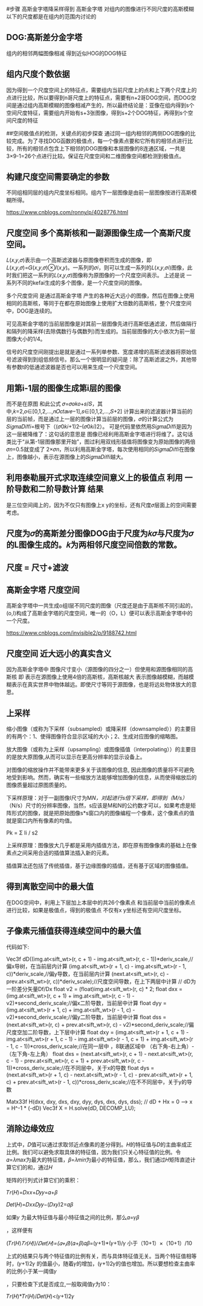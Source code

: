 #步骤
高斯金字塔降采样得到   高斯金字塔
对组内的图像进行不同尺度的高斯模糊 
以下的尺度都是在组内的范围内讨论的
## DOG:高斯差分金字塔
组内的相邻两幅图像相减 得到近似HOG的DOG特征
## 组内尺度个数依据
因为得到一个尺度空间上的特征点，需要组内当前尺度上的点和上下两个尺度上的点进行比较，所以要得到n哥尺度上的特征点，需要有n+2哥DOG空间，而DOG空间是通过组内高斯模糊的图像相减产生的，所以最终结论是：亚像在组内得到s个空间尺度特征，需要组内开始有s+3张图像，得到s+2个DOG特征，再得到s个空间尺度的特征


##空间极值点的检测，关键点的初步探查
通过同一组内相邻的两侧DOG图像的比较完成。为了寻找DOG函数的极值点，每一个像素点要和它所有的相邻点进行比较，所有的相邻点包含上下相邻的DOG图像和本层图像的8连通区域，一共是3×9-1=26个点进行比较。保证在尺度空间和二维图像空间都检测到极值点。

## 构建尺度空间需要确定的参数
不同组相同层的组内尺度坐标相同。组内下一层图像是由前一层图像按进行高斯模糊所得。


https://www.cnblogs.com/ronny/p/4028776.html




## 尺度空间  多个高斯核和一副源图像生成一个高斯尺度空间。
𝐿(𝑥,𝑦,𝜎)表示由一个高斯滤波器与原图像卷积而生成的图像，即𝐿(𝑥,𝑦,𝜎)=𝐺(𝑥,𝑦,𝜎)⊗𝐼(𝑥,𝑦)。一系列的𝜎𝑖，则可以生成一系列的𝐿(𝑥,𝑦,𝜎𝑖)图像，此时我们把这一系列的𝐿(𝑥,𝑦,𝜎)图像称为原图像的一个尺度空间表示。
上述是说 一系列不同的kefai生成的多个图像，是一个尺度空间的图像。


多个尺度空间  是通过高斯金字塔 产生的各种近大远小的图像，然后在图像上使用相同的高斯核，等同于在都在原始图像上使用扩大倍数的高斯核，整个尺度空间中，DOG是连续的。

可见高斯金字塔的当前层图像是对其前一层图像先进行高斯低通滤波，然后做隔行和隔列的降采样(去除偶数行与偶数列)而生成的。当前层图像的大小依次为前一层图像大小的1/4。


信号的尺度空间刚提出是就是通过一系列单参数、宽度递增的高斯滤波器将原始信号滤波得到到组低频信号。那么一个很明显的疑问是：除了高斯滤波之外，其他带有参数t的低通滤波器是否也可以用来生成一个尺度空间。

## 用第i-1层的图像生成第i层的图像
而不是在原图 和此公式 𝜎=𝜎𝑜𝑘𝑜+𝑠/𝑆，其中,𝑘=2,𝑜∈[0,1,2,…,𝑛𝑂𝑐𝑡𝑎𝑣𝑒−1],𝑠∈[0,1,2,…,𝑆+2] 计算出来的滤波器计算当前的层的当前帧，而是通过上一层的图像计算当前层的图像，𝜎的计算公式为
𝑆𝑖𝑔𝑚𝑎𝐷𝑖𝑓𝑓𝑖=根号下（(𝜎0𝑘𝑖+1)2–(𝜎0𝑘𝑖)2）。
可是代码里依然用𝑆𝑖𝑔𝑚𝑎𝐷𝑖𝑓𝑓𝑖是因为这一层被降维了：这句话的意思是 图像已经利用高斯金字塔进行将维了。这句话类比于“从第-1层图像那里开始”，图过利用双线形插值将图像变为原始图像的两倍𝜎𝑛=0.5就变成了 2×𝜎𝑛，所以利用高斯金字塔，每次使用相同的𝑆𝑖𝑔𝑚𝑎𝐷𝑖𝑓𝑓𝑖在图像上，图像越小，表示在源图像上的𝑆𝑖𝑔𝑚𝑎𝐷𝑖𝑓𝑓𝑖越大。


## 利用泰勒展开式求取连续空间意义上的极值点 利用 一阶导数和二阶导数计算 结果

是三位空间阈上的，因为不仅只有图像上x y的坐标，还有尺度𝜎层面上的空间需要考虑。


## 尺度为𝜎的高斯差分图像DOG由于尺度为𝑘𝜎与尺度为𝜎的L图像生成的。𝑘为两相邻尺度空间倍数的常数。
## 尺度 = 尺寸+滤波

## 高斯金字塔 尺度空间

高斯金字塔中一共生成o组l层不同尺度的图像（尺度还是由于高斯核不同引起的，(o,l)构成了高斯金字塔的尺度空间，唯一的（O，L）便可以表示高斯金字塔中的一个尺度。


https://www.cnblogs.com/invisible2/p/9188742.html



## 尺度空间 近大远小的真实含义

因为高斯金字塔中 图像尺寸变小（源图像的四分之一）但使用和源图像相同的高斯核 即 表示在源图像上使用4倍的高斯核，高斯核越大 表示图像越模糊，而越模糊表示在真实世界中物体越远。即使尺寸等同于源图像，也是将远处物体放大的意思。
## 上采样


 缩小图像（或称为下采样（subsampled）或降采样（downsampled））的主要目的有两个：1、使得图像符合显示区域的大小；2、生成对应图像的缩略图。

 放大图像（或称为上采样（upsampling）或图像插值（interpolating））的主要目的是放大原图像,从而可以显示在更高分辨率的显示设备上。

 对图像的缩放操作并不能带来更多关于该图像的信息, 因此图像的质量将不可避免地受到影响。然而，确实有一些缩放方法能够增加图像的信息，从而使得缩放后的图像质量超过原图质量的。

  下采样原理：对于一副图像I尺寸为M*N，对起进行s倍下采样，即得到（M/s）*（N/s）尺寸的分辨率图像，当然，s应该是M和N的公约数才可以，如果考虑是矩阵形式的图像，就是把原始图像s*s窗口内的图像编程一个像素，这个像素点的值就是窗口内所有像素的均值。

  Pk = Σ Ii / s2

  上采样原理：图像放大几乎都是采用内插值方法，即在原有图像像素的基础上在像素点之间采用合适的插值算法插入新的元素。

  插值算法还包括了传统插值，基于边缘图像的插值，还有基于区域的图像插值。
## 得到离散空间中的最大值
在DOG空间中，利用上下层加上本层中的共26个像素点 和当前层中当前的像素点进行比较，如果是极值点，得到的极值点 不仅有x y坐标还有空间尺度坐标。


## 子像素元插值获得连续空间中的最大值


代码如下:

Vec3f dD((img.at<sift_wt>(r, c + 1) - img.at<sift_wt>(r, c - 1))*deriv_scale,//偏x导树，在当前层内计算 
    (img.at<sift_wt>(r + 1, c) - img.at<sift_wt>(r - 1, c))*deriv_scale,//偏y导数，在当前层内计算
    (next.at<sift_wt>(r, c) - prev.at<sift_wt>(r, c))*deriv_scale);//尺度空间导数，在上下两层中计算
// dD为一阶差分矢量Df/Dx
float v2 = (float)img.at<sift_wt>(r, c) * 2;
float dxx = (img.at<sift_wt>(r, c + 1) + img.at<sift_wt>(r, c - 1) - v2)*second_deriv_scale;//偏x二阶导数，当前层中计算
float dyy = (img.at<sift_wt>(r + 1, c) + img.at<sift_wt>(r - 1, c) - v2)*second_deriv_scale;//偏y二阶导数，当前层中计算
float dss = (next.at<sift_wt>(r, c) + prev.at<sift_wt>(r, c) - v2)*second_deriv_scale;//偏尺度空加二阶导数，上下层中计算
float dxy = (img.at<sift_wt>(r + 1, c + 1) - img.at<sift_wt>(r + 1, c - 1) -
    img.at<sift_wt>(r - 1, c + 1) + img.at<sift_wt>(r - 1, c - 1))*cross_deriv_scale;//在同一层中 ，8联通区域中 （右下角-右上角）-（左下角-左上角）
float dxs = (next.at<sift_wt>(r, c + 1) - next.at<sift_wt>(r, c - 1) -
    prev.at<sift_wt>(r, c + 1) + prev.at<sift_wt>(r, c - 1))*cross_deriv_scale;//在不同层中，关于x的导数
float dys = (next.at<sift_wt>(r + 1, c) - next.at<sift_wt>(r - 1, c) -
    prev.at<sift_wt>(r + 1, c) + prev.at<sift_wt>(r - 1, c))*cross_deriv_scale;//在不不同层中，关于y的导数

Matx33f H(dxx, dxy, dxs,
    dxy, dyy, dys,
    dxs, dys, dss);
// dD + Hx = 0  -->  x = H^-1 * (-dD)
Vec3f X = H.solve(dD, DECOMP_LU);




## 消除边缘效应
上式中，𝐷值可以通过求取邻近点像素的差分得到。𝐻的特征值与𝐷的主曲率成正比例。我们可以避免求取具体的特征值，因为我们只关心特征值的比例。令𝛼=𝜆𝑚𝑎𝑥为最大的特征值，𝛽=𝜆𝑚𝑖𝑛为最小的特征值，那么，我们通过𝐻矩阵直迹计算它们的和，通过𝐻

矩阵的行列式计算它们的乘积：

𝑇𝑟(𝐻)=𝐷𝑥𝑥+𝐷𝑦𝑦=𝛼+𝛽

𝐷𝑒𝑡(𝐻)=𝐷𝑥𝑥𝐷𝑦𝑦−(𝐷𝑥𝑦)2=𝛼𝛽

如果𝛾
为最大特征值与最小特征值之间的比例，那么𝛼=𝛾𝛽

，这样便有

(𝑇𝑟(𝐻)*𝑇𝑟(𝐻))/𝐷𝑒𝑡(𝐻)=(𝛼+𝛽)*(𝛼+𝛽)𝛼𝛽=(𝛾+1)*(𝛾+1)/𝛾  小于（10+1）×（10+1）/10

上式的结果只与两个特征值的比例有关，而与具体特征值无关。当两个特征值相等时，(𝛾+1)2𝛾
的值最小，随着𝛾的增加，(𝛾+1)2𝛾的值也增加。所以要想检查主曲率的比例小于某一阈值𝛾

，只要检查下式是否成立,一般取阈值𝛾为10：

𝑇𝑟(𝐻)*𝑇𝑟(𝐻)/𝐷𝑒𝑡(𝐻)<(𝛾+1)2𝛾